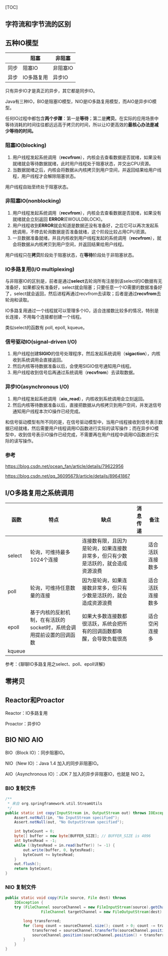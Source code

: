 [TOC]



## 字符流和字节流的区别

## 五种IO模型

|      | 阻塞       | 非阻塞   |
| ---- | ---------- | -------- |
| 同步 | 阻塞IO     | 非阻塞IO |
| 异步 | IO多路复用 | 异步IO   |

只有异步IO才是真正的异步，其它都是同步IO。

Java有三种IO，BIO是阻塞IO模型，NIO是IO多路复用模型，而AIO是异步IO模型。

任何IO过程中都包含**两个步䠫**：第一是**等待**；第二是**拷贝**。在实际的应用场景中等待消耗的时间往往都远远高于拷贝的时间，所以让IO更高效的**最核心办法是减少等待的时间。**

### 阻塞IO(blocking)

1. 用户线程发起系统调用（**recvfrom**），内核会去查看数据是否就绪，如果没有就绪就会等待数据就绪，此时用户线程处于阻塞状态，并交出CPU资源。
2. 当数据就绪之后，内核会将数据从内核拷贝到用户空间，并返回结果给用户线程，用户线程才会解除阻塞状态。

用户线程自始至终处于阻塞状态。

### 非阻塞IO(nonblocking)

1. 用户线程发起系统调用（**recvfrom**），内核会去查看数据是否就绪，如果没有就绪就会立刻返回 **ERROR**(EWOULDBLOCK)。
2. 用户线程收到**ERROR**就会知道是数据还没有准备好，之后它可以再次发起系统调用，不停去轮询数据是否准备就绪，这个阶段比较占用CPU资源。
3. 一旦数据准备就绪，并且内核收到用户线程发起的系统调用（**recvfrom**），就会将数据从内核拷贝到用户空间，并返回结果给用户线程。

用户线程只在**拷贝**阶段处于阻塞状态，在**等待**阶段处于非阻塞状态。

### IO多路复用(I/O multiplexing)

与非阻塞IO的区别是，前者是通过**select**去轮询所有注册到该select的IO数据有无准备好，如果都没有准备好，select就会阻塞；只要任意一个IO需要的数据准备好了，select就会返回，然后进程再通过recvfrom去读取；后者是通过**recvfrom**去轮询和读取。

IO多路复用通过一个线程就可以管理多个IO，适合连接数比较多的情况，特别是长连接，不用每个连接都创建一个线程。

类似select的函数有 poll, epoll, kqueue。

### 信号驱动IO(signal-driven I/O)

1. 用户线程创建**SIGIO**的信号处理程序，然后发起系统调用（**sigaction**），内核收到系统调用会直接返回。
2. 然后内核等待数据准备以后，会使用SIGIO信号通知用户线程。
3. 用户线程收到信号后再通过系统调用（**recvfrom**）去读取数据。

### 异步IO(asynchronous I/O)

1. 用户线程发起系统调用（**aio_read**），内核收到系统调用会立刻返回。
2. 然后内核等待数据准备以后，直接把数据从内核拷贝到用户空间，并发送信号通知用户线程本次IO操作已经完成。

和信号驱动模型有所不同的是，在信号驱动模型中，当用户线程接收到信号表示数据已经就绪，然后需要用户线程调用IO函数进行实际的读写操作；而在异步IO模型中，收到信号表示IO操作已经完成，不需要再在用户线程中调用IO函数进行实际的读写操作。

### 参考

https://blog.csdn.net/ocean_fan/article/details/79622956

https://blog.csdn.net/qq_36095679/article/details/89641867

## I/O多路复用之系统调用

| 函数   | 特点                                                         | 缺点                                                         | 消息传递 | 备注             |
| ------ | ------------------------------------------------------------ | ------------------------------------------------------------ | -------- | ---------------- |
| select | 轮询，可维持最多1024个连接                                   | 连接数有限，且因为是轮询，如果连接数非常多，但只有少数是活跃的，就会造成资源浪费 |          | 适合活跃连接数多 |
| poll   | 轮询，可维持任意数量的连接                                   | 因为是轮询，如果连接数非常多，但只有少数是活跃的，就会造成资源浪费 |          | 适合活跃连接数多 |
| epoll  | 基于内核的反射机制，在有活跃的socket时，系统会调用提前设置的回调函数 | 如果大多数连接数都很活跃，系统会把所有的回调函数都唤醒，会导致负载很高 |          | 适合空闲连接多   |
| kqueue |                                                              |                                                              |          |                  |

参考：《聊聊IO多路复用之select、poll、epoll详解》

## 零拷贝

## Reactor和Proactor

Reactor：IO多路复用

Proactor：异步IO

## BIO NIO AIO

BIO（Block IO）：同步阻塞IO。

NIO（New IO）：Java 1.4 加入的同步非阻塞IO。

AIO（Asynchronous IO）：JDK 7 加入的异步非阻塞IO，也就是 NIO 2。

### BIO 复制文件

```java
/**
 * 来自 org.springframework.util.StreamUtils
 */
public static int copy(InputStream in, OutputStream out) throws IOException {
	Assert.notNull(in, "No InputStream specified");
	Assert.notNull(out, "No OutputStream specified");

	int byteCount = 0;
	byte[] buffer = new byte[BUFFER_SIZE]; // BUFFER_SIZE is 4096
	int bytesRead = -1;
	while ((bytesRead = in.read(buffer)) != -1) {
		out.write(buffer, 0, bytesRead);
		byteCount += bytesRead;
	}
	out.flush();
	return byteCount;
}
```

### NIO 复制文件

```java
public static void copy(File source, File dest) throws
    IOException {
    try (FileChannel sourceChannel = new FileInputStream(source).getChannel();
                FileChannel targetChannel = new FileOutputStream(dest).getChannel()) {

        long transferred;
        for (long count = sourceChannel.size(); count > 0; count -= transferred) {
            transferred = sourceChannel.transferTo(sourceChannel.position(), count, targetChannel);
            sourceChannel.position(sourceChannel.position() + transferred);
        }
    }
}
```


